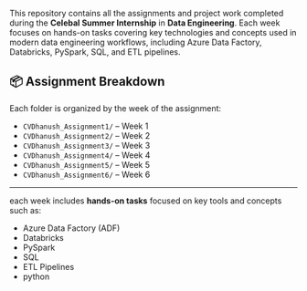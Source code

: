 This repository contains all the assignments and project work completed during the **Celebal Summer Internship** in **Data Engineering**.
Each week focuses on hands-on tasks covering key technologies and concepts used in modern data engineering workflows, including Azure Data Factory, Databricks, PySpark, SQL, and ETL pipelines.


## 📦 Assignment Breakdown

Each folder is organized by the week of the assignment:
- `CVDhanush_Assignment1/` – Week 1
- `CVDhanush_Assignment2/` – Week 2
- `CVDhanush_Assignment3/` – Week 3
- `CVDhanush_Assignment4/` – Week 4
- `CVDhanush_Assignment5/` – Week 5
- `CVDhanush_Assignment6/` – Week 6

---

each week includes **hands-on tasks** focused on key tools and concepts such as:
- Azure Data Factory (ADF)
- Databricks
- PySpark
- SQL
- ETL Pipelines
- python


